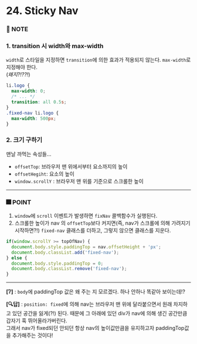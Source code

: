 # 24. Sticky Nav


### :pencil: NOTE
### 1. transition 시 width와 max-width
`width`로 스타일을 지정하면 `transition`에 의한 효과가 적용되지 않는다. `max-width`로 지정해야 한다.    
(*왜지?!??!*)

```css 
li.logo {
  max-width: 0;
  /* ... */
  transition: all 0.5s;
}
.fixed-nav li.logo {
  max-width: 500px;
}
```
### 2. 크기 구하기
맨날 까먹는 속성들...

- `offsetTop`: 브라우저 맨 위에서부터 요소까지의 높이 
- `offsetHegiht`: 요소의 높이
- `window.scrollY` : 브라우저 맨 위를 기준으로 스크롤한 높이 



---
### 🎆 POINT
1. `window`에 `scroll` 이벤트가 발생하면 `fixNav` 콜백함수가 실행된다. 
2. 스크롤한 높이가 nav 의 `offsetTop`보다 커지면(즉, nav가 스크롤에 의해 가려지기 시작하면?!) `fixed-nav` 클래스를 더하고, 그렇지 않으면 클래스를 지운다. 
```javascript
if(window.scrollY >= topOfNav) {
  document.body.style.paddingTop = nav.offsetHeight + 'px';
  document.body.classList.add('fixed-nav');
} else {
  document.body.style.paddingTop = 0;
  document.body.classList.remove('fixed-nav');
}
```


--- 
**[❔]** : `body`에 paddingTop 값은 왜 주는 지 모르겠다. 하나 안하나 똑같아 보이는데!?

**[🔍답]** : `position: fixed`에 의해 nav는 브라우저 맨 위에 달라붙으면서 원래 차지하고 있던 공간을 잃게(?!) 된다. 때문에 그 아래에 있던 div가 nav에 의해 생긴 공간만큼 갑자기 훅 뛰어올라가버린다.   
그래서 nav가 fixed되던 안되던 항상 nav의 높이값만큼을 유지하고자 paddingTop값을 추가해주는 것이다! 


